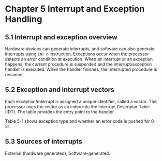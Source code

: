 # Chapter 5 Interrupt and Exception Handling

## 5.1 Interrupt and exception overview

Hardware devices can generate interrupts, and software can also generate interrupts using `INT n` instruction. Exceptions occur when the processor detects an error condition at execution. When an interrupt or an exception happens, the current procedure is suspended and the interrupt/exception handler is executed. When the handler finishes, the interrupted procedure is resumed.



## 5.2 Exception and interrupt vectors

Each exception/interrupt is assigned a unique identifier, called a *vector*. The processor uses the vector as an index into the Interrupt Descriptor Table (IDT). The table provides the entry point to the handler.

Table 5-1 shows exception type and whether an error code is pushed for 0-31.



## 5.3 Sources of interrupts

External (hardware generated); Software-generated.



